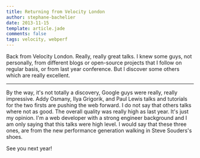```yaml
---
title: Returning from Velocity London
author: stephane-bachelier
date: 2013-11-15
template: article.jade
comments: false
tags: velocity, webperf
---
```


Back from Velocity London. Really, really great talks. I knew some guys, not personally, from different blogs or open-source projects that I follow on regular basis, or from last year conference. But I discover some others which are really excellent. 

---

By the way, it's not totally a discovery, Google guys were really, really impressive. Addy Osmany, Ilya Grigorik, and Paul Lewis talks and tutorials for the two firsts are pushing the web forward. I do not say that others talks where not as good. The overall quality was really high as last year. It's just my opinion. I'm a web developer with a strong engineer background and I am only saying that this talks were high level. I would say that these three ones, are from the new performance generation walking in Steve Souders's shoes. 

See you next year!
